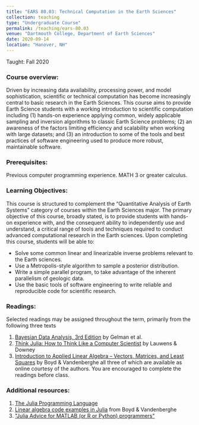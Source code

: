 ```yaml
---
title: "EARS 80.03: Technical Computation in the Earth Sciences"
collection: teaching
type: "Undergraduate Course"
permalink: /teaching/ears-80.03
venue: "Dartmouth College, Department of Earth Sciences"
date: 2020-09-14
location: "Hanover, NH"
---
```

Taught: Fall 2020

### Course overview:
Driven by increasing data availability, processing power, and model sophistication, scientific or technical computation has become increasingly central to basic research in the Earth Sciences. This course aims to provide Earth Science students with a working introduction to scientific computation including (1) hands-on experience applying common, widely applicable sampling and inversion algorithms to classic Earth Science problems; (2) an awareness of the factors limiting efficiency and scalability when working with large datasets; and (3) an introduction to some of the tools and best practices of software engineering used to produce more robust, maintainable software.

### Prerequisites:
Previous computer programming experience. MATH 3 or greater calculus.

### Learning Objectives:
This course is structured to complement the “Quantitative Analysis of Earth Systems” category of courses within the Earth Sciences major. The primary objective of this course, broadly stated, is to provide students with hands-on experience with, and the consequent ability to independently use and understand, a critical range of tools and techniques required to conduct advanced computational research in the Earth sciences. Upon completing this course, students will be able to:
* Solve some common linear and linearizable inverse problems relevant to the Earth sciences.
* Use a Metropolis-style algorithm to sample a posterior distribution.
* Write a simple parallel program, to take advantage of the inherent parallelism of geologic data.
* Use the basic tools of software engineering to write reliable and reproducible code for scientific
research.

### Readings:
Selected readings may be assigned throughout the term, primarily from the following three texts
1. [Bayesian Data Analysis, 3rd Edition](http://www.stat.columbia.edu/~gelman/book/) by Gelman et al.
2. [Think Julia: How to Think Like a Computer Scientist](https://benlauwens.github.io/ThinkJulia.jl/latest/book.html) by Lauwens & Downey
3. [Introduction to Applied Linear Algebra – Vectors, Matrices, and Least Squares](http://vmls-book.stanford.edu/) by Boyd & Vandenberghe
all three of which are available as online courtesy of the authors. You are encouraged to complete the readings before class.

### Additional resources:
1. [The Julia Programming Language](https://julialang.org/)
2. [Linear algebra code examples in Julia](http://vmls-book.stanford.edu/vmls-julia-companion.pdf) from Boyd & Vandenberghe
3. ["Julia Advice for MATLAB (or R or Python) programmers"](https://github.com/brenhinkeller/JuliaAdviceForMatlabProgrammers)
